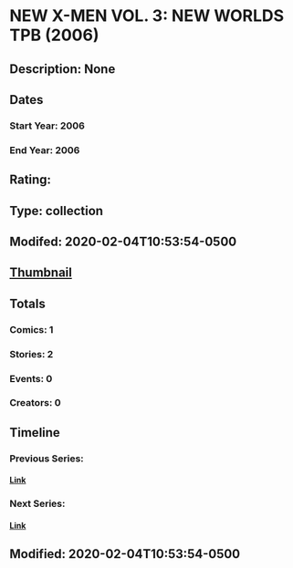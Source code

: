 # NEW X-MEN VOL. 3: NEW WORLDS TPB (2006)
## Description: None
## Dates
### Start Year: 2006
### End Year: 2006
## Rating: 
## Type: collection
## Modifed: 2020-02-04T10:53:54-0500
## [Thumbnail](http://i.annihil.us/u/prod/marvel/i/mg/c/80/4bc6647bcc6d5.jpg)
## Totals
### Comics: 1
### Stories: 2
### Events: 0
### Creators: 0
## Timeline
### Previous Series: 
#### [Link]()
### Next Series: 
#### [Link]()
## Modified: 2020-02-04T10:53:54-0500